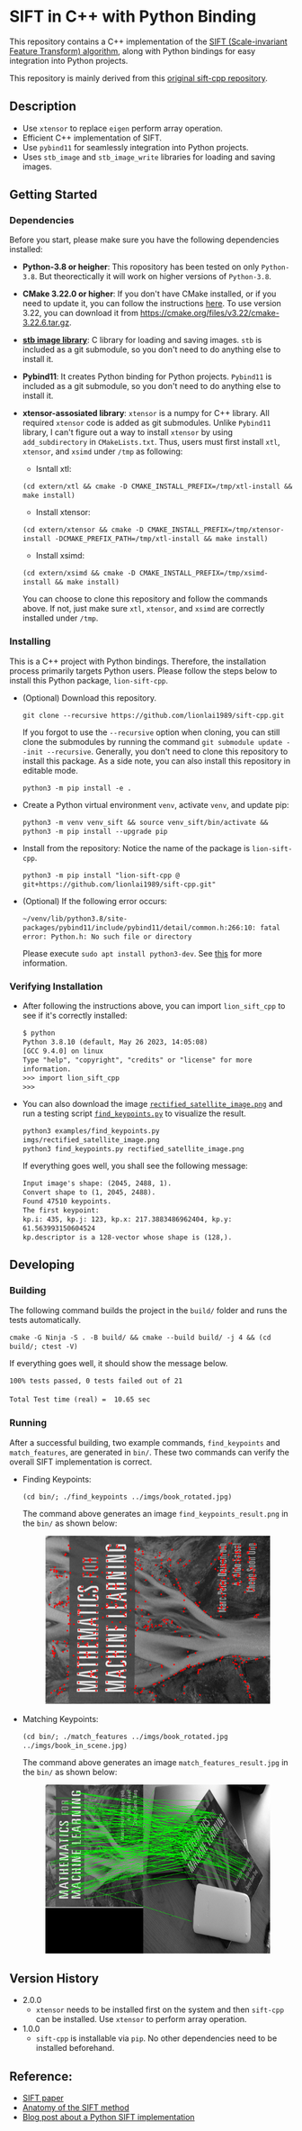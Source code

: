 # SIFT in C++ with Python Binding

This repository contains a C++ implementation of the [SIFT (Scale-invariant Feature Transform) algorithm](https://en.wikipedia.org/wiki/Scale-invariant_feature_transform), along with Python bindings for easy integration into Python projects.

This repository is mainly derived from this [original sift-cpp repository](https://github.com/dbarac/sift-cpp). 

## Description

- Use `xtensor` to replace `eigen` perform array operation.
- Efficient C++ implementation of SIFT.
- Use `pybind11` for seamlessly integration into Python projects.
- Uses `stb_image` and `stb_image_write` libraries for loading and saving images.

## Getting Started

### Dependencies

Before you start, please make sure you have the following dependencies installed:

* **Python-3.8 or heigher**: This ropository has been tested on only `Python-3.8`. But theorectically it will work on higher versions of `Python-3.8`.

* **CMake 3.22.0 or higher**: If you don't have CMake installed, or if you need to update it, you can follow the instructions [here](https://askubuntu.com/questions/355565/how-do-i-install-the-latest-version-of-cmake-from-the-command-line). To use version 3.22, you can download it from https://cmake.org/files/v3.22/cmake-3.22.6.tar.gz.

* **[stb image library](https://github.com/nothings/stb)**: C library for loading and saving images. `stb` is included as a git submodule, so you don't need to do anything else to install it.

* **Pybind11**: It creates Python binding for Python projects. `Pybind11` is included as a git submodule, so you don't need to do anything else to install it.

* **xtensor-assosiated library**: `xtensor` is a numpy for C++ library. All
  required `xtensor` code is added as git submodules. Unlike `Pybind11` library, I
  can't figure out a way to install `xtensor` by using `add_subdirectory` in 
  `CMakeLists.txt`. Thus, users must first install `xtl`, `xtensor`, and 
  `xsimd` under `/tmp` as following:
  * Isntall xtl:
  ```
  (cd extern/xtl && cmake -D CMAKE_INSTALL_PREFIX=/tmp/xtl-install && make install)
  ```
  * Install xtensor:
  ```
  (cd extern/xtensor && cmake -D CMAKE_INSTALL_PREFIX=/tmp/xtensor-install -DCMAKE_PREFIX_PATH=/tmp/xtl-install && make install)
  ```
  * Install xsimd:
  ```
  (cd extern/xsimd && cmake -D CMAKE_INSTALL_PREFIX=/tmp/xsimd-install && make install)
  ```
  You can choose to clone this repository and follow the commands above. If not, just make sure `xtl`, `xtensor`, and 
  `xsimd` are correctly installed under `/tmp`.

### Installing

This is a C++ project with Python bindings. Therefore, the installation process primarily targets Python users. Please follow the steps below to install this Python package, `lion-sift-cpp`.

* (Optional) Download this repository.
  ```shell
  git clone --recursive https://github.com/lionlai1989/sift-cpp.git
  ```
  If you forgot to use the `--recursive` option when cloning, you can still clone the submodules by running the command `git submodule update --init --recursive`. Generally, you don't need to clone this repository to install this package. As a side note, you can also install this repository in editable mode.
  ```
  python3 -m pip install -e .
  ```

* Create a Python virtual environment `venv`, activate `venv`, and update pip:
  ```shell
  python3 -m venv venv_sift && source venv_sift/bin/activate && python3 -m pip install --upgrade pip
  ```

* Install from the repository: Notice the name of the package is `lion-sift-cpp`.
  ```
  python3 -m pip install "lion-sift-cpp @ git+https://github.com/lionlai1989/sift-cpp.git"
  ```

* (Optional) If the following error occurs:
  ```shell
  ~/venv/lib/python3.8/site-packages/pybind11/include/pybind11/detail/common.h:266:10: fatal error: Python.h: No such file or directory
  ```
  Please execute `sudo apt install python3-dev`. See [this](https://github.com/pybind/pybind11/issues/1728) for more information.

### Verifying Installation
- After following the instructions above, you can import `lion_sift_cpp` to see if it's correctly installed:
    ``` shell
    $ python
    Python 3.8.10 (default, May 26 2023, 14:05:08) 
    [GCC 9.4.0] on linux
    Type "help", "copyright", "credits" or "license" for more information.
    >>> import lion_sift_cpp
    >>>
    ```

- You can also download the image [`rectified_satellite_image.png`](https://github.com/lionlai1989/sift-cpp/blob/refactor-with-xtensor/imgs/rectified_satellite_image.png) and run a testing script
  [`find_keypoints.py`](https://github.com/lionlai1989/sift-cpp/blob/refactor-with-xtensor/examples/find_keypoints.py) to visualize the result.
  ```shell
  python3 examples/find_keypoints.py imgs/rectified_satellite_image.png
  python3 find_keypoints.py rectified_satellite_image.png
  ```
  If everything goes well, you shall see the following message:
  ```
  Input image's shape: (2045, 2488, 1).
  Convert shape to (1, 2045, 2488).
  Found 47510 keypoints.
  The first keypoint:
  kp.i: 435, kp.j: 123, kp.x: 217.3883486962404, kp.y: 61.563993150604524
  kp.descriptor is a 128-vector whose shape is (128,).
  ```


## Developing

### Building

The following command builds the project in the `build/` folder and runs the tests automatically.
```shell
cmake -G Ninja -S . -B build/ && cmake --build build/ -j 4 && (cd build/; ctest -V)
```
If everything goes well, it should show the message below.
```txt
100% tests passed, 0 tests failed out of 21

Total Test time (real) =  10.65 sec
```

### Running
After a successful building, two example commands, `find_keypoints` and `match_features`, are generated in `bin/`.
These two commands can verify the overall SIFT implementation is correct.

* Finding Keypoints:
    ```shell
    (cd bin/; ./find_keypoints ../imgs/book_rotated.jpg)
    ```
  The command above generates an image `find_keypoints_result.png` in the `bin/` as shown below:
    <figure>
    <img src="./bin/find_keypoints_result.png" alt="my alt text" height="300"/>
    <figcaption style="font-size: small;"></figcaption>
    </figure>

* Matching Keypoints:
    ```shell
    (cd bin/; ./match_features ../imgs/book_rotated.jpg ../imgs/book_in_scene.jpg)
    ```
  The command above generates an image `match_features_result.jpg` in the `bin/` as shown below:
    <figure>
    <img src="./bin/match_features_result.jpg" alt="my alt text" height="300"/>
    <figcaption style="font-size: small;"></figcaption>
    </figure>

## Version History

* 2.0.0
    * `xtensor` needs to be installed first on the system and then `sift-cpp` can be installed. Use `xtensor` to perform array operation.
* 1.0.0
    * `sift-cpp` is installable via `pip`. No other dependencies need to be installed beforehand.

## Reference:

* [SIFT paper](https://www.cs.ubc.ca/~lowe/papers/ijcv04.pdf)
* [Anatomy of the SIFT method](http://www.ipol.im/pub/art/2014/82/article.pdf)
* [Blog post about a Python SIFT implementation](https://medium.com/@russmislam/implementing-sift-in-python-a-complete-guide-part-1-306a99b50aa5)


<!-- 
python3 -m pip install git+ssh://git@github.com/lionlai1989/sift-cpp-pybind11



git submodule add https://gitlab.com/libeigen/eigen.git extern/eigen-3.4.0
check out tag 3.4.0 and commit inside the submodule -->
